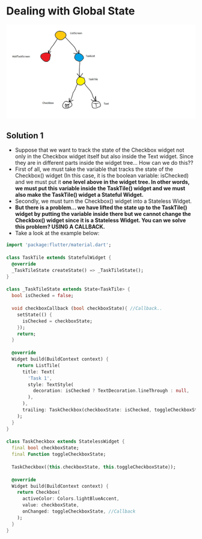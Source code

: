 # Dealing with Global State
![[t1]](fluttest.png)


## Solution 1
* Suppose that we want to track the state of the Checkbox widget not only in the Checkbox widget itself but also inside the Text widget. Since they are in different parts inside the widget tree... How can we do this??
* First of all, we must take the variable that tracks the state of the Checkbox() widget (In this case, it is the boolean variable: isChecked) and we must put it __one level above in the widget tree. In other words, we must put this variable inside the TaskTile() widget and we must also make the TaskTile() widget a Stateful Widget.__
* Secondly, we must turn the Checkbox() widget into a Stateless Widget.
* __But there is a problem... we have lifted the state up to the TaskTile() widget by putting the variable inside there but we cannot change the Checkbox() widget since it is a Stateless Widget. You can we solve this problem? USING A CALLBACK.__
* Take a look at the example below:
```dart
import 'package:flutter/material.dart';

class TaskTile extends StatefulWidget {
  @override
  _TaskTileState createState() => _TaskTileState();
}

class _TaskTileState extends State<TaskTile> {
  bool isChecked = false;

  void checkboxCallback (bool checkboxState){ //Callback..
    setState(() {
      isChecked = checkboxState;
    });
    return;
  }

  @override
  Widget build(BuildContext context) {
    return ListTile(
      title: Text(
        'Task 1',
        style: TextStyle(
          decoration: isChecked ? TextDecoration.lineThrough : null,
        ),
      ),
      trailing: TaskCheckbox(checkboxState: isChecked, toggleCheckboxState: checkboxCallback),
    );
  }
}

class TaskCheckbox extends StatelessWidget {
  final bool checkboxState;
  final Function toggleCheckboxState;

  TaskCheckbox({this.checkboxState, this.toggleCheckboxState});

  @override
  Widget build(BuildContext context) {
    return Checkbox(
      activeColor: Colors.lightBlueAccent,
      value: checkboxState,
      onChanged: toggleCheckboxState, //Callback
    );
  }
}
```
